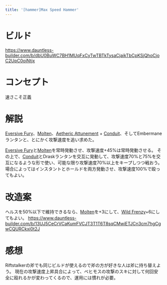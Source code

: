 ```yaml
---
title: '[hammer]Max Speed Hammer'
---
```

# ビルド
https://www.dauntless-builder.com/b/dbU0BuWC7BH1MUqFxCyTwTBTkTysaCjaikTbCpKSjQhoCjoC2UpC0oiNtjx

# コンセプト
速さこそ正義

# 解説
[Eversive Fury](/data/パーク/#eversive-fury)、[Molten](/data/パーク/#molten)、[Aetheric Attunement](/data/パーク/#aetheric-attunement) + [Conduit](/data/パーク/#conduit)、そしてEmbermaneランタンと、とにかく攻撃速度を追い求めた。

[Eversive Fury](/data/パーク/#eversive-fury)と[Molten](/data/パーク/#molten)を常時発動させ、攻撃速度+45%は常時発動させる。
その上で、[Conduit](/data/パーク/#conduit)とDraskランタンを交互に発動して、攻撃速度70%と75%を交互になるような形で使い、可能な限り攻撃速度70%以上をキープしつつ戦おう。
場合によってはインスタントとホールドを両方発動させ、攻撃速度100%で殴ってもよい。

# 改造案
ヘルスを50%以下で維持できるなら、[Molten](/data/パーク/#molten)を+3にして、[Wild Frenzy](/data/パーク/#wild-frenzy)+6にしてもよい。
https://www.dauntless-builder.com/b/13UJ5CeCrVCaKumFVCJT3T1T6T8sqCMwiETJCn3cm7hgCgwCQURCkxi0t2J

# 感想
Riftstalkerの斧でも同じビルドが使えるので斧の方が好きな人は斧に持ち替えよう。
現在の攻撃速度上昇具合によって、ベヒモスの攻撃のスキに対して何回安全に殴れるかが変わってくるので、運用には慣れが必要。

